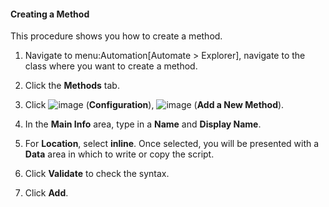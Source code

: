 #### Creating a Method

This procedure shows you how to create a method.

1.  Navigate to menu:Automation\[Automate \> Explorer\], navigate to the
    class where you want to create a method.

2.  Click the **Methods** tab.

3.  Click ![image](../images/1847.png) (**Configuration**),
    ![image](../images/1862.png) (**Add a New Method**).

4.  In the **Main Info** area, type in a **Name** and **Display Name**.

5.  For **Location**, select **inline**. Once selected, you will be
    presented with a **Data** area in which to write or copy the script.

6.  Click **Validate** to check the syntax.

7.  Click **Add**.
